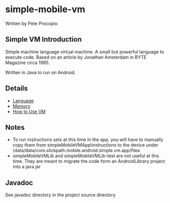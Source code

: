 # simple-mobile-vm

Written by Pete Procopio

## Simple VM Introduction

Simple machine language virtual machine. A small but powerful language to execute code. Based on an article by Jonathan Amsterdam in BYTE Magazine circa 1985.

Written in Java to run on Android.

## Details

  * [Language](VMLanguage)
  * [Memory](VMMemory)
  * [How to Use VM](VMUseage)

## Notes

  * To run instructions sets at this time in the app, you will have to manually copy them from simpleMobileVMApp\instructions to the device under /data/data/com.slickpath.mobile.android.simple.vm.app/files
  * simpleMobileVMLib and simpleMobileVMLib-test are not useful at this time.  They are meant to migrate the code form an AndroidLibrary project into a java jar

## Javadoc

See javadoc directory in the project source directory
